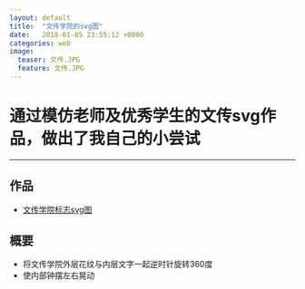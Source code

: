```yaml
---
layout: default
title:  "文传学院的svg图"
date:   2018-01-05 23:55:12 +0800
categories: web
image:
  teaser: 文传.JPG
  feature: 文传.JPG
---
```

# 通过模仿老师及优秀学生的文传svg作品，做出了我自己的小尝试
---

## 作品
- <a href="https://yangyulin995.github.io/portfolio/wenchuansvg/">文传学院标志svg图</a>

## 概要
- 将文传学院外层花纹与内层文字一起逆时针旋转360度
- 使内部钟摆左右晃动